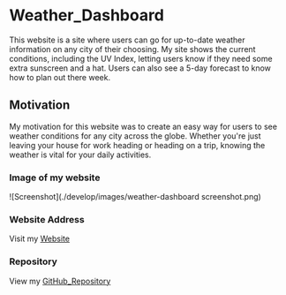 # Weather_Dashboard
This website is a site where users can go for up-to-date weather information on any city of their choosing.  My site shows the current conditions, including the UV Index, letting users know if they need some extra sunscreen and a hat.  Users can also see a 5-day forecast to know how to plan out there week.  

## Motivation
My motivation for this website was to create an easy way for users to see weather conditions for any city across the globe.  Whether you're just leaving your house for work heading or heading on a trip, knowing the weather is vital for your daily activities.  

### Image of my website

 ![Screenshot](./develop/images/weather-dashboard screenshot.png)

### Website Address

Visit my [Website](https://joshwalters34.github.io/weather_dashboard/)

### Repository

View my [GitHub_Repository](https://github.com/joshwalters34/weather_dashboard)